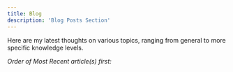 ```yaml
---
title: Blog
description: 'Blog Posts Section'
---
```


Here are my latest thoughts on various topics, ranging from general to more specific knowledge levels.


*Order of Most Recent article(s) first:*
